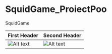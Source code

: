 # SquidGame_ProiectPoo
SquidGame

First Header  | Second Header
------------- | -------------
![Alt text](https://imgur.com/a/sNPc5xe)  | ![Alt text](https://imgur.com/a/U6SGNpN)
